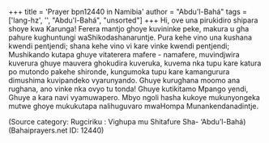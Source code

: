 +++
title = 'Prayer bpn12440 in Namibia'
author = "Abdu'l-Bahá"
tags = ['lang-hz', '', "Abdu'l-Bahá", "unsorted"]
+++
Hi, ove una pirukidiro shipara shoye kwa Karunga! Ferera mantjo ghoye kuvininke peke, makura  u gha pahure kughuntungi waShikodashanaruntje. Pura kehe vino una kushana kwendi pentjendi; shana kehe vino vi kare vinke kwendi pentjendi; Mushikando kutapa ghuye vitaterera mafere - namafere, muvindjwira kuverura ghuye mauvera ghokudira kuveruka, kuvema nka tupu kare katura po mutondo pakehe shironde, kungumoka tupu kare kamangurura dimushima kuvipandeko vyarunyando. Ghuye kurughana moomo ana rughana, ano vinke nka ovyo tu tonda! Ghuye kutikitamo Mpango yendi, Ghuye a kara navi vyamuwapero. Mbyo ngoli hasha kukoye mukunyongeka mutwe ghoye mukukutapa nalihuguvaro mwaHompa Munankendanadintje.

(Source category: Rugciriku : Vighupa mu Shitafure Sha- ‘Abdu’l-Bahá)
(Bahaiprayers.net ID: 12440)
